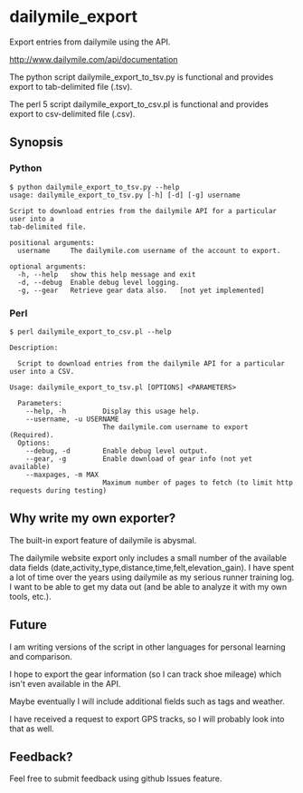 dailymile_export
================

Export entries from dailymile using the API.

http://www.dailymile.com/api/documentation


The python script dailymile_export_to_tsv.py is functional and provides export to tab-delimited file (.tsv).

The perl 5 script dailymile_export_to_csv.pl is functional and provides export to csv-delimited file (.csv).

## Synopsis

### Python

```
$ python dailymile_export_to_tsv.py --help
usage: dailymile_export_to_tsv.py [-h] [-d] [-g] username

Script to download entries from the dailymile API for a particular user into a
tab-delimited file.

positional arguments:
  username     The dailymile.com username of the account to export.

optional arguments:
  -h, --help   show this help message and exit
  -d, --debug  Enable debug level logging.
  -g, --gear   Retrieve gear data also.   [not yet implemented]
```

### Perl

```
$ perl dailymile_export_to_csv.pl --help

Description:

  Script to download entries from the dailymile API for a particular user into a CSV.

Usage: dailymile_export_to_tsv.pl [OPTIONS] <PARAMETERS>

  Parameters:
    --help, -h         Display this usage help.
    --username, -u USERNAME
                       The dailymile.com username to export (Required).
  Options:
    --debug, -d        Enable debug level output.
    --gear, -g         Enable download of gear info (not yet available)
    --maxpages, -m MAX
                       Maximum number of pages to fetch (to limit http requests during testing)
```

## Why write my own exporter?  

The built-in export feature of dailymile is abysmal.

The dailymile website export only includes a small number of the available data fields 
(date,activity_type,distance,time,felt,elevation_gain). I have spent a lot of time over
the years using dailymile as my serious runner training log. I want to be able to get
my data out (and be able to analyze it with my own tools, etc.).

## Future

I am writing versions of the script in other languages for personal learning and comparison.

I hope to export the gear information (so I can track shoe mileage) which isn't even available in the API.

Maybe eventually I will include additional fields such as tags and weather.

I have received a request to export GPS tracks, so I will probably look into that as well.

## Feedback?  

Feel free to submit feedback using github Issues feature.
